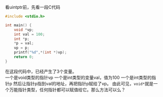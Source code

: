 看uintptr前，先看一段C代码

```c
#include <stdio.h>

int main() {
    void *vp;
    int val = 100;
    int *p;
    *p = val;
    vp = p;
    printf("%d",*(int *)vp);
    return 0;
}
```
在这段代码中，已经产生了3个变量。  
一个是void类型的指针vp
一个是int类型的变量val，值为100
一个是int类型的指针p
然后让指针p指到val的地址，再把指针p赋给了vp。
由此可见，`void*`就是一个万能指针类型，任何指针都可以赋值给它。那么方法可以么？
